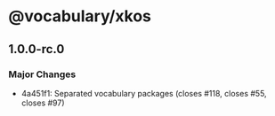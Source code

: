# @vocabulary/xkos

## 1.0.0-rc.0

### Major Changes

- 4a451f1: Separated vocabulary packages (closes #118, closes #55, closes #97)
